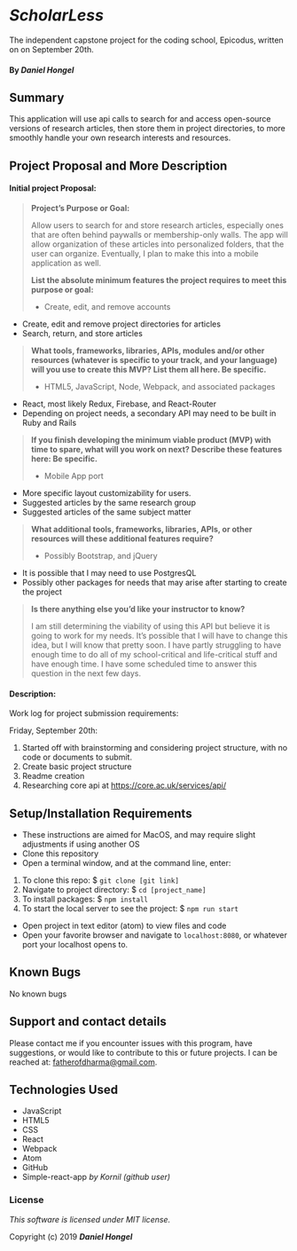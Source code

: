 # _ScholarLess_

 The independent capstone project for the coding school, Epicodus, written on on September 20th.

#### By **_Daniel Hongel_**

## Summary

This application will use api calls to search for and access open-source versions of research articles, then store them in project directories, to more smoothly handle your own research interests and resources.

## Project Proposal and More Description

#### Initial project Proposal:


> **Project’s Purpose or Goal:**
>
>Allow users to search for and store research articles, especially ones that are often behind paywalls or membership-only walls. The app will allow organization of these articles into personalized folders, that the user can organize. Eventually, I plan to make this into a mobile application as well.
>
>**List the absolute minimum features the project requires to meet this purpose or goal:**
>
> * Create, edit, and remove accounts
* Create, edit and remove project directories for articles
* Search, return, and store articles
>
>**What tools, frameworks, libraries, APIs, modules and/or other resources (whatever is specific to your track, and your language) will you use to create this MVP? List them all here. Be specific.**
>
>* HTML5, JavaScript, Node, Webpack, and associated packages
* React, most likely Redux, Firebase, and React-Router
* Depending on project needs, a secondary API may need to be built in Ruby and Rails
>
>**If you finish developing the minimum viable product (MVP) with time to spare, what will you work on next? Describe these features here: Be specific.**
>
>* Mobile App port
* More specific layout customizability for users.
* Suggested articles by the same research group
* Suggested articles of the same subject matter
>
>**What additional tools, frameworks, libraries, APIs, or other resources will these additional features require?**
>
>* Possibly Bootstrap, and jQuery
* It is possible that I may need to use PostgresQL
* Possibly other packages for needs that may arise after starting to create the project
>
>**Is there anything else you’d like your instructor to know?**
>
> I am still determining the viability of using this API but believe it is going to work for my needs. It’s possible that I will have to change this idea, but I will know that pretty soon. I have partly struggling to have enough time to do all of my school-critical and life-critical stuff and have enough time. I have some scheduled time to answer this question in the next few days.

#### Description:

Work log for project submission requirements:

Friday, September 20th:

1. Started off with brainstorming and considering project structure, with no code or documents to submit.
2. Create basic project structure
3. Readme creation
4. Researching core api at https://core.ac.uk/services/api/


## Setup/Installation Requirements

* These instructions are aimed for MacOS, and may require slight adjustments if using another OS
* Clone this repository
* Open a terminal window, and at the command line, enter:
 1. To clone this repo: $ `git clone [git link]`
 2. Navigate to project directory: $ `cd [project_name]`
 3. To install packages: $ `npm install`
 4. To start the local server to see the project: $ `npm run start`
* Open project in text editor (atom) to view files and code
* Open your favorite browser and navigate to `localhost:8080`, or whatever port your localhost opens to.



## Known Bugs

No known bugs

## Support and contact details

Please contact me if you encounter issues with this program, have suggestions, or would like to contribute to this or future projects. I can be reached at:  fatherofdharma@gmail.com.

## Technologies Used

* JavaScript
* HTML5
* CSS
* React
* Webpack
* Atom
* GitHub
* Simple-react-app _by Kornil (github user)_

### License
_This software is licensed under MIT license._

Copyright (c) 2019 **_Daniel Hongel_**

